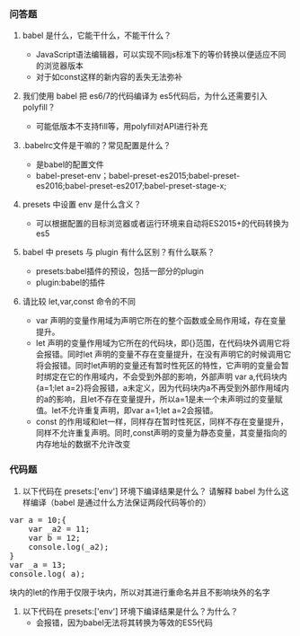 ### 问答题
1. babel 是什么，它能干什么，不能干什么？
    * JavaScript语法编辑器，可以实现不同js标准下的等价转换以便适应不同的浏览器版本
    * 对于如const这样的新内容的丢失无法弥补

1. 我们使用 babel 把 es6/7的代码编译为 es5代码后，为什么还需要引入 polyfill？
    * 可能低版本不支持fill等，用polyfill对API进行补充

1. .babelrc文件是干嘛的？常见配置是什么？
    * 是babel的配置文件
    * babel-preset-env；babel-preset-es2015;babel-preset-es2016;babel-preset-es2017;babel-preset-stage-x;

1. presets 中设置 env 是什么含义？
    * 可以根据配置的目标浏览器或者运行环境来自动将ES2015+的代码转换为es5

1. babel 中 presets 与 plugin 有什么区别？有什么联系？
    * presets:babel插件的预设，包括一部分的plugin
    * plugin:babel的插件

1. 请比较 let,var,const 命令的不同
    * var 声明的变量作用域为声明它所在的整个函数或全局作用域，存在变量提升。
    * let 声明的变量作用域为它所在的代码块，即{}范围，在代码块外调用它将会报错。同时let 声明的变量不存在变量提升，在没有声明它的时候调用它将会报错。同时let声明的变量还有暂时性死区的特性，它声明的变量会暂时绑定在它的作用域内，不会受到外部的影响，外部声明 var a,代码块内{a=1;let a=2}将会报错，a未定义，因为代码块内a不再受到外部作用域内的a的影响，且let不存在变量提升，所以a=1是未一个未声明过的变量赋值。let不允许重复声明，即var a=1;let a=2会报错。
    * const 的作用域和let一样，同样存在暂时性死区，同样不存在变量提升，同样不允许重复声明。同时,const声明的变量为静态变量，其变量指向的内存地址的数据不允许改变


### 代码题
1. 以下代码在 presets:['env'] 环境下编译结果是什么？ 请解释 babel 为什么这样编译（babel 是通过什么方法保证两段代码等价的）
<pre>var a = 10;{
    var _a2 = 11;
    var b = 12;
    console.log(_a2);
}
var _a = 13;
console.log(_a);
</pre>
块内的let的作用于仅限于块内，所以对其进行重命名并且不影响块外的名字

1. 以下代码在 presets:['env'] 环境下编译结果是什么？为什么？
    * 会报错，因为babel无法将其转换为等效的ES5代码